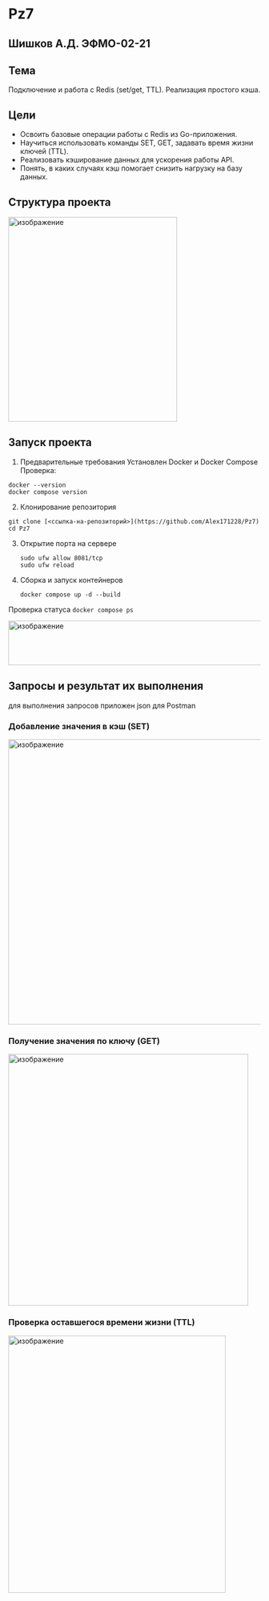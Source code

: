 # Pz7
## Шишков А.Д. ЭФМО-02-21
## Тема 
Подключение и работа с Redis (set/get, TTL). Реализация простого кэша.
## Цели
- Освоить базовые операции работы с Redis из Go-приложения.
- Научиться использовать команды SET, GET, задавать время жизни ключей (TTL).
- Реализовать кэширование данных для ускорения работы API.
- Понять, в каких случаях кэш помогает снизить нагрузку на базу данных.
## Структура проекта

<img width="337" height="409" alt="изображение" src="https://github.com/user-attachments/assets/4fc02bd3-168c-43c7-9b63-aec5eaef5b25" />

## Запуск проекта
1. Предварительные требования
  Установлен Docker и Docker Compose
  Проверка:
  ```
  docker --version
  docker compose version
  ```

2. Клонирование репозитория
 ```
git clone [<ссылка-на-репозиторий>](https://github.com/Alex171228/Pz7)
cd Pz7
  ```
3. Открытие порта на сервере
     ```
    sudo ufw allow 8081/tcp
    sudo ufw reload
     ```
4. Сборка и запуск контейнеров
    ```
    docker compose up -d --build
     ```
  Проверка статуса
      ```
    docker compose ps
     ```
     
<img width="1791" height="89" alt="изображение" src="https://github.com/user-attachments/assets/2bc9ee2e-35ef-4b8b-bd3b-2ac6c318cabc" /> 

## Запросы и результат их выполнения
для выполнения запросов приложен json для Postman
### Добавление значения в кэш (SET)

<img width="616" height="570" alt="изображение" src="https://github.com/user-attachments/assets/ef48b89d-f2e8-4eb5-a44a-b25756164c75" /> 

### Получение значения по ключу (GET)

<img width="479" height="503" alt="изображение" src="https://github.com/user-attachments/assets/5dd336bf-5585-4120-bb23-18d2b6e4a4a1" /> 

### Проверка оставшегося времени жизни (TTL)

<img width="434" height="514" alt="изображение" src="https://github.com/user-attachments/assets/6d0a39dc-a1d1-4533-91d0-15f9ba255204" />

